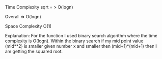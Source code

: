 Time Complexity
sqrt = > O(logn)

Overall => O(logn)

Space Complexity
O(1)

Explanation:
For the function I used binary search algorithm where the time complexity is O(logn).
Within the binary search if my mid point value (mid**2) is smaller given number x and smaller then (mid+1)*(mid+1) then I am getting the squared root.
